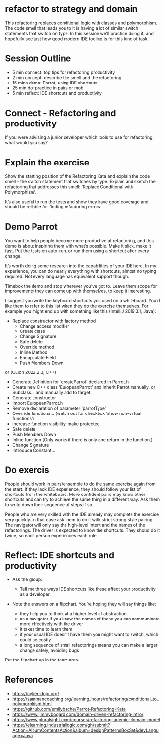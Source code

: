 # refactor to strategy and domain

This refactoring replaces conditional logic with classes and polymorphism. The code smell that leads you to it is having a lot of similar switch statements that switch on type. In this session we’ll practice doing it, and hopefully see just how good modern IDE tooling is for this kind of task.

# Session Outline
- 5 min connect: top tips for refactoring productivity
- 2 min concept: describe the smell and the refactoring
- 15 mins demo: Parrot, using IDE shortcuts
- 25 min do: practice in pairs or mob
- 5 min reflect: IDE shortcuts and productivity

# Connect - Refactoring and productivity
If you were advising a junior developer which tools to use for refactoring, what would you say?

# Explain the exercise

Show the starting position of the Refactoring Kata and explain the code smell - the switch statement that switches by type. Explain and sketch the refactoring that addresses this smell: ‘Replace Conditional with Polymorphism’.

It’s also useful to run the tests and show they have good coverage and should be reliable for finding refactoring errors.

# Demo Parrot

You want to help people become more productive at refactoring, and this demo is about inspiring them with what’s possible. Make it slick, make it fast. Put the tests on auto-run, or run them using a shortcut after every change.

It’s worth doing some research into the capabilities of your IDE here. In my experience, you can do nearly everything with shortcuts, almost no typing required. Not every language has equivalent support though.

Timebox the demo and stop wherever you’ve got to. Leave them scope for improvements they can come up with themselves, to keep it interesting.

I suggest you write the keyboard shortcuts you used on a whiteboard. You’d like them to refer to this list when they do the exercise themselves. For example you might end up with something like this (IntelliJ 2019.3.1, Java):

- Replace constructor with factory method
  - Change access modifier
  - Create class
  - Change Signature
  - Safe delete
  - Override method
  - Inline Method
  - Encapsulate Field
  - Push Members Down

or (CLion 2022.2.3, C++)

- Generate Definition for ‘createParrot’ declared in Parrot.h
- Create new C++ class ‘EuropeanParrot’ and inherit Parrot manually, or Subclass… and manually add to target.
- Generate constructor
- Import EuropeanParrot.h
- Remove declaration of parameter ‘parrotType’
- Override functions… (watch out for checkbox ‘show non-virtual functions’)
- increase function visibility, make protected
- Safe delete
- Push Members Down
- Inline function (Only works if there is only one return in the function.)
- Change Signature
- Introduce Constant…

# Do exercis

People should work in pairs/ensemble to do the same exercise again from the start. If they lack IDE experience, they should follow your list of shortcuts from the whiteboard. More confident pairs may know other shortcuts and can try to achieve the same thing in a different way. Ask them to write down their sequence of steps if so.

People who are very skilled with the IDE already may complete the exercise very quickly. In that case ask them to do it with strict strong style pairing. The navigator will only say the high-level intent and the names of the refactorings. The driver is expected to know the shortcuts. They shoud do it twice, so each person experiences each role.

# Reflect: IDE shortcuts and productivity

- Ask the group:
  - Tell me three ways IDE shortcuts like these affect your productivity as a developer.

- Note the answers on a flipchart. You’re hoping they will say things like:
  - they help you to think at a higher level of abstraction.
  - as a navigator if you know the names of these you can communicate more effectively with the driver
  - it takes time to learn them
  - if your usual IDE doesn’t have them you might want to switch, which could be costly
  - a long sequence of small refactorings means you can make a larger change safely, avoiding bugs

Put the flipchart up in the team area.

# References
- https://cyber-dojo.org/
- https://sammancoaching.org/learning_hours/refactoring/conditional_to_polymorphism.html
- https://github.com/emilybache/Parrot-Refactoring-Kata
- https://www.jimmybogard.com/domain-driven-refactoring-intro/
- https://www.pluralsight.com/courses/refactoring-anemic-domain-model
- https://elearning.industriallogic.com/gh/submit?Action=AlbumContentsAction&album=designPatternsBoxSet&devLanguage=Java
